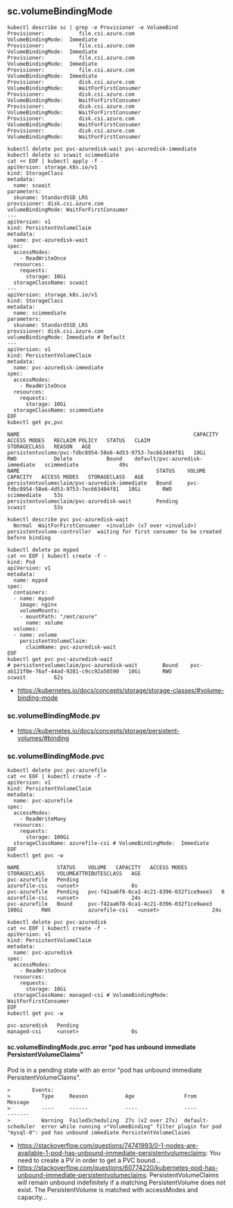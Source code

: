 ## sc.volumeBindingMode

```
kubectl describe sc | grep -e Provisioner -e VolumeBind
Provisioner:           file.csi.azure.com
VolumeBindingMode:  Immediate
Provisioner:           file.csi.azure.com
VolumeBindingMode:  Immediate
Provisioner:           file.csi.azure.com
VolumeBindingMode:  Immediate
Provisioner:           file.csi.azure.com
VolumeBindingMode:  Immediate
Provisioner:           disk.csi.azure.com
VolumeBindingMode:     WaitForFirstConsumer
Provisioner:           disk.csi.azure.com
VolumeBindingMode:     WaitForFirstConsumer
Provisioner:           disk.csi.azure.com
VolumeBindingMode:     WaitForFirstConsumer
Provisioner:           disk.csi.azure.com
VolumeBindingMode:     WaitForFirstConsumer
Provisioner:           disk.csi.azure.com
VolumeBindingMode:     WaitForFirstConsumer
```

```
kubectl delete pvc pvc-azuredisk-wait pvc-azuredisk-immediate
kubectl delete sc scwait scimmediate
cat << EOF | kubectl apply -f -
apiVersion: storage.k8s.io/v1
kind: StorageClass
metadata:
  name: scwait
parameters:
  skuname: StandardSSD_LRS
provisioner: disk.csi.azure.com
volumeBindingMode: WaitForFirstConsumer
---
apiVersion: v1
kind: PersistentVolumeClaim
metadata:
  name: pvc-azuredisk-wait
spec:
  accessModes:
    - ReadWriteOnce
  resources:
    requests:
      storage: 10Gi
  storageClassName: scwait
---
apiVersion: storage.k8s.io/v1
kind: StorageClass
metadata:
  name: scimmediate
parameters:
  skuname: StandardSSD_LRS
provisioner: disk.csi.azure.com
volumeBindingMode: Immediate # Default
---
apiVersion: v1
kind: PersistentVolumeClaim
metadata:
  name: pvc-azuredisk-immediate
spec:
  accessModes:
    - ReadWriteOnce
  resources:
    requests:
      storage: 10Gi
  storageClassName: scimmediate
EOF
kubectl get pv,pvc

NAME                                                        CAPACITY   ACCESS MODES   RECLAIM POLICY   STATUS   CLAIM                             STORAGECLASS   REASON   AGE
persistentvolume/pvc-fdbc8954-58e6-4d53-9753-7ec663404f81   10Gi       RWO            Delete           Bound    default/pvc-azuredisk-immediate   scimmediate             49s
NAME                                            STATUS    VOLUME                                     CAPACITY   ACCESS MODES   STORAGECLASS   AGE
persistentvolumeclaim/pvc-azuredisk-immediate   Bound     pvc-fdbc8954-58e6-4d53-9753-7ec663404f81   10Gi       RWO            scimmediate    53s
persistentvolumeclaim/pvc-azuredisk-wait        Pending                                                                        scwait         53s

kubectl describe pvc pvc-azuredisk-wait
  Normal  WaitForFirstConsumer  <invalid> (x7 over <invalid>)  persistentvolume-controller  waiting for first consumer to be created before binding
```  

```
kubectl delete po mypod
cat << EOF | kubectl create -f -
kind: Pod
apiVersion: v1
metadata:
  name: mypod
spec:
  containers:
  - name: mypod
    image: nginx
    volumeMounts:
    - mountPath: "/mnt/azure"
      name: volume
  volumes:
  - name: volume
    persistentVolumeClaim:
      claimName: pvc-azuredisk-wait
EOF
kubectl get pvc pvc-azuredisk-wait
# persistentvolumeclaim/pvc-azuredisk-wait        Bound    pvc-ab121f0e-76af-44ad-9281-c9cc92a50590   10Gi       RWO            scwait         62s
```
  
- https://kubernetes.io/docs/concepts/storage/storage-classes/#volume-binding-mode

### sc.volumeBindingMode.pv

- https://kubernetes.io/docs/concepts/storage/persistent-volumes/#binding

### sc.volumeBindingMode.pvc

```
kubectl delete pvc pvc-azurefile
cat << EOF | kubectl create -f -
apiVersion: v1
kind: PersistentVolumeClaim
metadata:
  name: pvc-azurefile
spec:
  accessModes:
    - ReadWriteMany
  resources:
    requests:
      storage: 100Gi
  storageClassName: azurefile-csi # VolumeBindingMode:  Immediate
EOF
kubectl get pvc -w

NAME            STATUS    VOLUME   CAPACITY   ACCESS MODES   STORAGECLASS    VOLUMEATTRIBUTESCLASS   AGE
pvc-azurefile   Pending                                      azurefile-csi   <unset>                 0s
pvc-azurefile   Pending   pvc-f42aa6f8-6ca1-4c21-8396-032f1ce9aee3   0                         azurefile-csi   <unset>                 24s
pvc-azurefile   Bound     pvc-f42aa6f8-6ca1-4c21-8396-032f1ce9aee3   100Gi      RWX            azurefile-csi   <unset>                 24s

kubectl delete pvc pvc-azuredisk
cat << EOF | kubectl create -f -
apiVersion: v1
kind: PersistentVolumeClaim
metadata:
  name: pvc-azuredisk
spec:
  accessModes:
    - ReadWriteOnce
  resources:
    requests:
      storage: 10Gi
  storageClassName: managed-csi # VolumeBindingMode:     WaitForFirstConsumer
EOF
kubectl get pvc -w

pvc-azuredisk   Pending                                                                        managed-csi     <unset>                 0s
```

#### sc.volumeBindingMode.pvc.error "pod has unbound immediate PersistentVolumeClaims"

Pod is in a pending state with an error "pod has unbound immediate PersistentVolumeClaims".

```
>       Events:
>          Type     Reason            Age                From               Message
>          ----     ------            ----               ----               -------
>          Warning  FailedScheduling  27s (x2 over 27s)  default-scheduler  error while running >"VolumeBinding" filter plugin for pod "mysql-0": pod has unbound immediate PersistentVolumeClaims
```

- https://stackoverflow.com/questions/74741993/0-1-nodes-are-available-1-pod-has-unbound-immediate-persistentvolumeclaims: You need to create a PV in order to get a PVC bound...
- https://stackoverflow.com/questions/60774220/kubernetes-pod-has-unbound-immediate-persistentvolumeclaims: PersistentVolumeClaims will remain unbound indefinitely if a matching PersistentVolume does not exist. The PersistentVolume is matched with accessModes and capacity...
